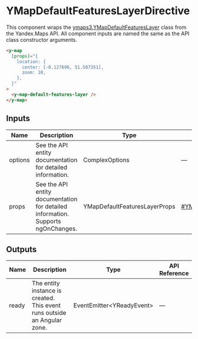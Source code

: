 # YMapDefaultFeaturesLayerDirective


This component wraps the [ymaps3.YMapDefaultFeaturesLayer](https://yandex.ru/dev/jsapi30/doc/ru/ref/#class-ymapdefaultfeatureslayer) class from the Yandex.Maps API.
All component inputs are named the same as the API class constructor arguments.

```html
<y-map
  [props]="{
    location: {
      center: [-0.127696, 51.507351],
      zoom: 10,
    },
  }"
>
  <y-map-default-features-layer />
</y-map>
```




## Inputs
| Name    | Description                                                                          | Type                          | API Reference                                                                                             |
| ------- | ------------------------------------------------------------------------------------ | ----------------------------- | --------------------------------------------------------------------------------------------------------- |
| options |   See the API entity documentation for detailed information.                         | ComplexOptions<YMap>          | —                                                                                                         |
| props   |   See the API entity documentation for detailed information. Supports ngOnChanges.   | YMapDefaultFeaturesLayerProps | [#YMapDefaultFeaturesLayerProps](https://yandex.ru/dev/jsapi30/doc/ru/ref/#YMapDefaultFeaturesLayerProps) |

## Outputs
| Name  | Description                                                                 | Type                                                | API Reference |
| ----- | --------------------------------------------------------------------------- | --------------------------------------------------- | ------------- |
| ready |   The entity instance is created. This event runs outside an Angular zone.  | EventEmitter<YReadyEvent<YMapDefaultFeaturesLayer>> | —             |